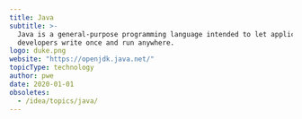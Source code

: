 ```yaml
---
title: Java
subtitle: >-
  Java is a general-purpose programming language intended to let application
  developers write once and run anywhere.
logo: duke.png
website: "https://openjdk.java.net/"
topicType: technology
author: pwe
date: 2020-01-01
obsoletes:
  - /idea/topics/java/
---
```

